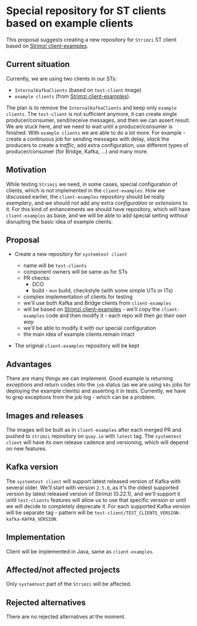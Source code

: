 # Special repository for ST clients based on example clients

This proposal suggests creating a new repository for `Strimzi` ST client based on [Strimzi client-examples](https://github.com/strimzi/client-examples).

## Current situation

Currently, we are using two clients in our STs:
 - `InternalKafkaClients` (based on `test-client` image) 
 - `example clients` (from [Strimzi client-examples](https://github.com/strimzi/client-examples)).

The plan is to remove the `InternalKafkaClients` and keep only `example clients`. 
The `test-client` is not sufficient anymore, it can create single producer/consumer, send/receive messages, and then we can assert result.
We are stuck here, and we need to wait until a producer/consumer is finished. 
With `example clients` we are able to do a lot more.
For example - create a continuous job for sending messages with delay, 
_stack_ the producers to create a _traffic_,  add extra configuration, use different types of producer/consumer (for Bridge, Kafka, ...) and many more.  

## Motivation

While testing `Strimzi` we need, in some cases, special configuration of clients, which is not implemented in the `client-examples`.
How we discussed earlier, the `client-examples` repository should be really _exemplary_, 
and we should not add any extra _configuration_ or _extensions_ to it. 
For this kind of enhancements we should have repository, which will have `client-examples` as base, 
and we will be able to add special setting without disrupting the basic idea of example clients.

## Proposal

 * Create a new repository for `systemtest client`
    * name will be `test-clients`
    * component owners will be same as for STs
    * PR checks:
       * DCO
       * build - `mvn` build, checkstyle (with some simple UTs or ITs)
    * complex implementation of clients for testing
    * we'll use both Kafka and Bridge clients from `client-examples`
    * will be based on [Strimzi client-examples](https://github.com/strimzi/client-examples) - we'll copy the
      `client-examples` code and then modify it - each repo will then _go their own way_
    * we'll be able to modify it with our special configuration
    * the main idea of example clients remain intact
    
 * The original `client-examples` repository will be kept

## Advantages

There are many things we can implement. 
Good example is returning exceptions and return codes into the `job` status (as we are using `k8s` jobs for deploying the example clients) and asserting it in tests. 
Currently, we have to grep exceptions from the job log - which can be a problem. 

## Images and releases

The images will be built as in `client-examples` after each merged PR and pushed to `strimzi` repository on `quay.io` with `latest` tag.
The `systemtest client` will have its own release cadence and versioning, which will depend on new features.  

## Kafka version

The `systemtest client` will support latest released version of Kafka with several older.
We'll start with version `2.5.0`, as it's the oldest supported version by latest released version of Strimzi (0.22.1),
and we'll support it until `test-clients` features will allow us to use that specific version or until we will decide to completely deprecate it.
For each supported Kafka version will be separate tag - pattern will be `test-client/TEST_CLIENTS_VERSION-kafka-KAFKA_VERSION`.

## Implementation

Client will be implemented in Java, same as `client-examples`.

## Affected/not affected projects

Only `systemtest` part of the `Strimzi` will be affected.

## Rejected alternatives

There are no rejected alternatives at the moment.